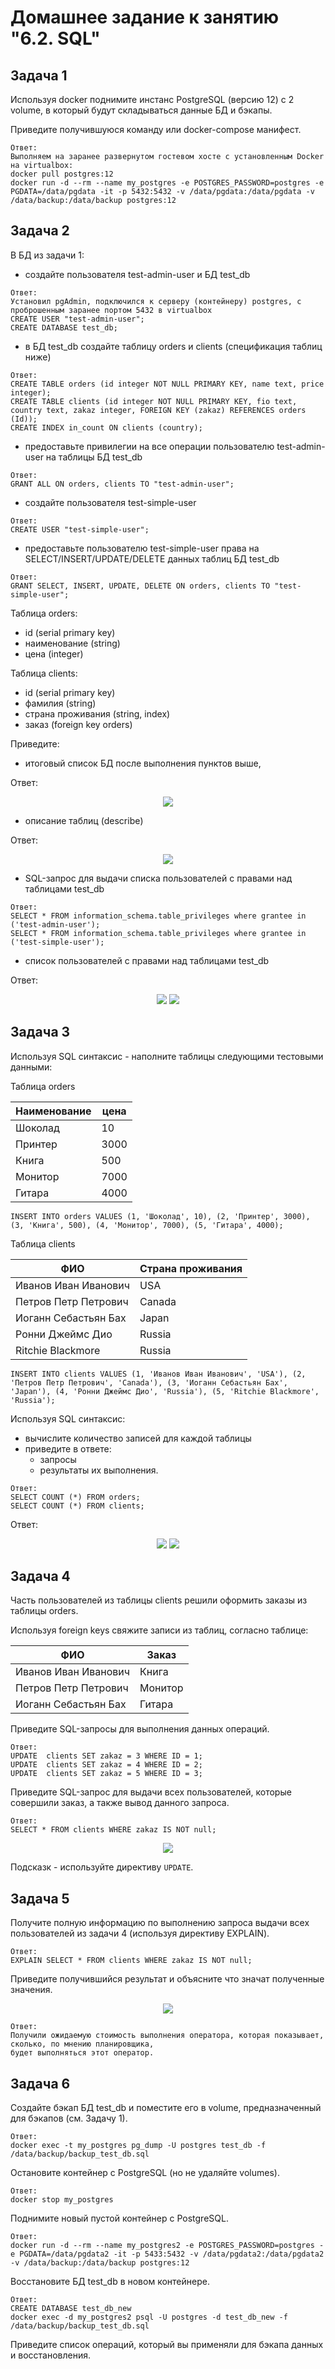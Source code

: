 # Домашнее задание к занятию "6.2. SQL"

## Задача 1

Используя docker поднимите инстанс PostgreSQL (версию 12) c 2 volume, 
в который будут складываться данные БД и бэкапы.

Приведите получившуюся команду или docker-compose манифест.
```
Ответ:
Выполняем на заранее развернутом гостевом хосте c установленным Docker на virtualbox:
docker pull postgres:12
docker run -d --rm --name my_postgres -e POSTGRES_PASSWORD=postgres -e PGDATA=/data/pgdata -it -p 5432:5432 -v /data/pgdata:/data/pgdata -v /data/backup:/data/backup postgres:12
```

## Задача 2

В БД из задачи 1: 
- создайте пользователя test-admin-user и БД test_db
```
Ответ:
Установил pgAdmin, подключился к серверу (контейнеру) postgres, с проброшенным заранее портом 5432 в virtualbox 
CREATE USER "test-admin-user";
CREATE DATABASE test_db;
```
- в БД test_db создайте таблицу orders и clients (спeцификация таблиц ниже)
```
Ответ:
CREATE TABLE orders (id integer NOT NULL PRIMARY KEY, name text, price integer);
CREATE TABLE clients (id integer NOT NULL PRIMARY KEY, fio text, country text, zakaz integer, FOREIGN KEY (zakaz) REFERENCES orders (Id));
CREATE INDEX in_count ON clients (country);
```
- предоставьте привилегии на все операции пользователю test-admin-user на таблицы БД test_db
```
Ответ:
GRANT ALL ON orders, clients TO "test-admin-user";
```
- создайте пользователя test-simple-user  
```
Ответ:
CREATE USER "test-simple-user";
```
- предоставьте пользователю test-simple-user права на SELECT/INSERT/UPDATE/DELETE данных таблиц БД test_db
```
Ответ:
GRANT SELECT, INSERT, UPDATE, DELETE ON orders, clients TO "test-simple-user";
```

Таблица orders:
- id (serial primary key)
- наименование (string)
- цена (integer)

Таблица clients:
- id (serial primary key)
- фамилия (string)
- страна проживания (string, index)
- заказ (foreign key orders)

Приведите:
- итоговый список БД после выполнения пунктов выше,

Ответ:
<p align="center">
  <img src="./img/BD.jpg">
</p>

- описание таблиц (describe)

Ответ:
<p align="center">
  <img src="./img/describe.jpg">
</p>

- SQL-запрос для выдачи списка пользователей с правами над таблицами test_db
```
Ответ:
SELECT * FROM information_schema.table_privileges where grantee in ('test-admin-user');
SELECT * FROM information_schema.table_privileges where grantee in ('test-simple-user');
```

- список пользователей с правами над таблицами test_db

Ответ:
<p align="center">
  <img src="./img/test-admin-user.jpg">
  <img src="./img/test-simple-user.jpg">
</p>

## Задача 3

Используя SQL синтаксис - наполните таблицы следующими тестовыми данными:

Таблица orders

|Наименование|цена|
|------------|----|
|Шоколад| 10 |
|Принтер| 3000 |
|Книга| 500 |
|Монитор| 7000|
|Гитара| 4000|

```
INSERT INTO orders VALUES (1, 'Шоколад', 10), (2, 'Принтер', 3000), (3, 'Книга', 500), (4, 'Монитор', 7000), (5, 'Гитара', 4000);
```
Таблица clients

|ФИО|Страна проживания|
|------------|----|
|Иванов Иван Иванович| USA |
|Петров Петр Петрович| Canada |
|Иоганн Себастьян Бах| Japan |
|Ронни Джеймс Дио| Russia|
|Ritchie Blackmore| Russia|

```
INSERT INTO clients VALUES (1, 'Иванов Иван Иванович', 'USA'), (2, 'Петров Петр Петрович', 'Canada'), (3, 'Иоганн Себастьян Бах', 'Japan'), (4, 'Ронни Джеймс Дио', 'Russia'), (5, 'Ritchie Blackmore', 'Russia');
```

Используя SQL синтаксис:
- вычислите количество записей для каждой таблицы 
- приведите в ответе:
    - запросы 
    - результаты их выполнения.
```
Ответ:
SELECT COUNT (*) FROM orders;
SELECT COUNT (*) FROM clients;
```
Ответ:
<p align="center">
  <img src="./img/count.jpg">
  <img src="./img/count.jpg">
</p>

## Задача 4

Часть пользователей из таблицы clients решили оформить заказы из таблицы orders.

Используя foreign keys свяжите записи из таблиц, согласно таблице:

|ФИО|Заказ|
|------------|----|
|Иванов Иван Иванович| Книга |
|Петров Петр Петрович| Монитор |
|Иоганн Себастьян Бах| Гитара |

Приведите SQL-запросы для выполнения данных операций.
```
Ответ:
UPDATE  clients SET zakaz = 3 WHERE ID = 1;
UPDATE  clients SET zakaz = 4 WHERE ID = 2;
UPDATE  clients SET zakaz = 5 WHERE ID = 3;
```
Приведите SQL-запрос для выдачи всех пользователей, которые совершили заказ, а также вывод данного запроса.
 ```
Ответ:
SELECT * FROM clients WHERE zakaz IS NOT null;
```

<p align="center">
  <img src="./img/pay.jpg">
</p>

Подсказк - используйте директиву `UPDATE`.

## Задача 5

Получите полную информацию по выполнению запроса выдачи всех пользователей из задачи 4 
(используя директиву EXPLAIN).

```
Ответ:
EXPLAIN SELECT * FROM clients WHERE zakaz IS NOT null;
```
Приведите получившийся результат и объясните что значат полученные значения.

<p align="center">
  <img src="./img/explain.jpg">
</p>

```
Ответ:
Получили ожидаемую стоимость выполнения оператора, которая показывает, сколько, по мнению планировщика,  
будет выполняться этот оператор.
```
## Задача 6

Создайте бэкап БД test_db и поместите его в volume, предназначенный для бэкапов (см. Задачу 1).

```
Ответ:
docker exec -t my_postgres pg_dump -U postgres test_db -f /data/backup/backup_test_db.sql
```

Остановите контейнер с PostgreSQL (но не удаляйте volumes).

```
Ответ:
docker stop my_postgres
```

Поднимите новый пустой контейнер с PostgreSQL.

```
Ответ:
docker run -d --rm --name my_postgres2 -e POSTGRES_PASSWORD=postgres -e PGDATA=/data/pgdata2 -it -p 5433:5432 -v /data/pgdata2:/data/pgdata2 -v /data/backup:/data/backup postgres:12
```

Восстановите БД test_db в новом контейнере.

```
Ответ:
CREATE DATABASE test_db_new
docker exec -d my_postgres2 psql -U postgres -d test_db_new -f /data/backup/backup_test_db.sql
```

Приведите список операций, который вы применяли для бэкапа данных и восстановления. 

